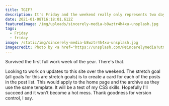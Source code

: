 ```yaml
---
title: TGIF?
description: It's Friday and the weekend really only represents two days of not working.
date: 2021-01-08T16:18:01.612Z
featuredImage: /img/uploads/sincerely-media-b8wztr4h4xu-unsplash.jpg
tags:
  - Friday
  - friday
image: /static/img/sincerely-media-b8wztr4h4xu-unsplash.jpg
imagecredit: Photo by <a href="https://unsplash.com/@sincerelymedia?utm_source=unsplash&utm_medium=referral&utm_content=creditCopyText">Sincerely Media</a> on <a href="https://unsplash.com/s/photos/friday?utm_source=unsplash&utm_medium=referral&utm_content=creditCopyText">Unsplash</a>
---
```

Survived the first full work week of the year. There's that.

Looking to work on updates to this site over the weekend. The stretch goal (all goals for this are stretch goals) is to create a card for each of the posts in the post list. This would apply to the home page and the archive as they use the same template. It will be a test of my CSS skills. Hopefully I'll succeed and it won't become a hot mess. Thank goodness for version control, I say.
